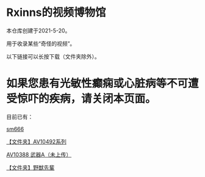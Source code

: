 # Rxinns的视频博物馆
本仓库创建于2021-5-20。

用于收录某些“奇怪的视频”。

以下链接可以长按下载（文件夹除外）。

# 如果您患有光敏性癫痫或心脏病等不可遭受惊吓的疾病，请关闭本页面。


目前已有：

[sm666](https://github.com/RxinnotRstar/Rxinns-video-museum/blob/main/sm666.mp4)

[【文件夹】AV10492系列](https://github.com/RxinnotRstar/Rxinns-video-museum/tree/main/AV10492)

[AV10388 武器A（未上传）]()

[【文件夹】野獣先輩](https://github.com/RxinnotRstar/Rxinns-video-museum/tree/main/%E9%87%8E%E7%8D%A3%E5%85%88%E8%BC%A9)
